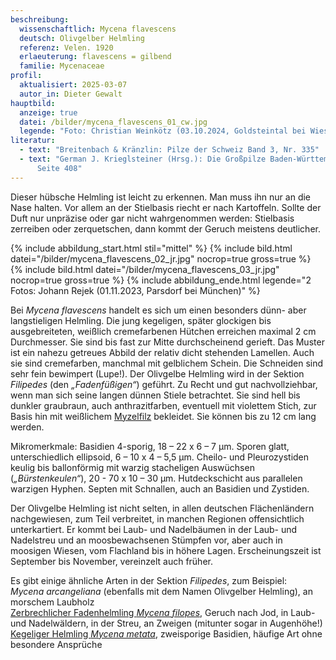 ```yaml
---
beschreibung:
  wissenschaftlich: Mycena flavescens
  deutsch: Olivgelber Helmling
  referenz: Velen. 1920
  erlaeuterung: flavescens = gilbend
  familie: Mycenaceae
profil:
  aktualisiert: 2025-03-07
  autor_in: Dieter Gewalt
hauptbild:
  anzeige: true
  datei: /bilder/mycena_flavescens_01_cw.jpg
  legende: "Foto: Christian Weinkötz (03.10.2024, Goldsteintal bei Wiesbaden)"
literatur:
  - text: "Breitenbach & Kränzlin: Pilze der Schweiz Band 3, Nr. 335"
  - text: "German J. Krieglsteiner (Hrsg.): Die Großpilze Baden-Württembergs Band 3,
      Seite 408"
---
```

Dieser hübsche Helmling ist leicht zu erkennen. Man muss ihn nur an die Nase halten. Vor allem an der Stielbasis riecht er nach Kartoffeln. Sollte der Duft nur unpräzise oder gar nicht wahrgenommen werden: Stielbasis zerreiben oder zerquetschen, dann kommt der Geruch meistens deutlicher.

{% include abbildung_start.html stil="mittel" %}
{% include bild.html datei="/bilder/mycena_flavescens_02_jr.jpg" nocrop=true gross=true %}
{% include bild.html datei="/bilder/mycena_flavescens_03_jr.jpg" nocrop=true gross=true %}
{% include abbildung_ende.html legende="2 Fotos: Johann Rejek (01.11.2023, Parsdorf bei München)" %}

Bei *Mycena flavescens* handelt es sich um einen besonders dünn- aber langstieligen Helmling. Die jung kegeligen, später glockigen bis ausgebreiteten, weißlich cremefarbenen Hütchen erreichen maximal 2 cm Durchmesser. Sie sind bis fast zur Mitte durchscheinend gerieft. Das Muster ist ein nahezu getreues Abbild der relativ dicht stehenden Lamellen. Auch sie sind cremefarben, manchmal mit gelblichem Schein. Die Schneiden sind sehr fein bewimpert (Lupe!). Der Olivgelbe Helmling wird in der Sektion *Filipedes* (den *„Fadenfüßigen“*) geführt. Zu Recht und gut nachvollziehbar, wenn man sich seine langen dünnen Stiele betrachtet. Sie sind hell bis dunkler graubraun, auch anthrazitfarben, eventuell mit violettem Stich, zur Basis hin mit weißlichem [Myzelfilz](Myzel "Glossar") bekleidet. Sie können bis zu 12 cm lang werden. 

Mikromerkmale: Basidien 4-sporig, 18 – 22 x 6 – 7 µm. Sporen glatt, unterschiedlich ellipsoid, 6 – 10 x 4 – 5,5 µm. Cheilo- und Pleurozystiden keulig bis ballonförmig mit warzig stacheligen Auswüchsen (*„Bürstenkeulen“*), 20 - 70 x 10 – 30 µm. Hutdeckschicht aus parallelen warzigen Hyphen. Septen mit Schnallen, auch an Basidien und Zystiden.

Der Olivgelbe Helmling ist nicht selten, in allen deutschen Flächenländern nachgewiesen, zum Teil verbreitet, in manchen Regionen offensichtlich unterkartiert. Er kommt bei Laub- und Nadelbäumen in der Laub- und Nadelstreu und an moosbewachsenen Stümpfen vor, aber auch in moosigen Wiesen, vom Flachland bis in höhere Lagen. Erscheinungszeit ist September bis November, vereinzelt auch früher.   

Es gibt einige ähnliche Arten in der Sektion *Filipedes*, zum Beispiel:  
*Mycena arcangeliana* (ebenfalls mit dem Namen Olivgelber Helmling), an morschem Laubholz  
[Zerbrechlicher Fadenhelmling *Mycena filopes*](/pilze/mycena-filopes-zerbrechlicher-fadenhelmling), Geruch nach Jod, in Laub- und Nadelwäldern, in der Streu, an Zweigen (mitunter sogar in Augenhöhe!)  
[Kegeliger Helmling *Mycena metata*](/pilze/mycena-metata-kegeliger-helmling), zweisporige Basidien, häufige Art ohne besondere Ansprüche 